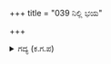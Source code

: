 +++
title = "039 ನಿಲ್ಲಿ ಭಯ"

+++

<details><summary>ಗದ್ಯ (ಕ.ಗ.ಪ) </summary>

39. "ನಿಲ್ಲಿ ಭಯಬೇಡ ಯಾವ ಯುದ್ಧ ಇದು ? ತಲ್ಲಣಗೊಳ್ಳಲು ಉಚಿತವಾದ ಸಮಯವೇ ? ದೀವಿಗೆ ಚಿಗುರಿದ ಮಾತ್ರಕ್ಕೆ ಕುರುಬಲಕ್ಕೆ ಭುಜಶೌರ್ಯವನ್ನುಂಟು ಮಾಡಿತೇ ? ಯಾರೋ ನೀಚರು ಸೈನ್ಯವನ್ನು ಹಿಂತಿರುಗಿಸಿದ್ದಾರೆ. ಹೆದರಿದವರು ಇಲ್ಲಿಯೇ ನಿಲ್ಲಿ " ಎನ್ನುತ್ತಾ ಲಕ್ಷ್ಮೀಕಾಂತನಾದ ಕೃಷ್ಣನು ಕರುಣೆಯಿಂದ ತನ್ನ ಅಭಯಹಸ್ತವನ್ನು ತೋರಿದನು.
</details>
